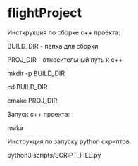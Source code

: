 # flightProject

Инсткрукция по сборке c++ проекта:

BUILD_DIR - папка для сборки

PROJ_DIR - относительный путь к c++


mkdir -p BUILD_DIR

cd BUILD_DIR

cmake PROJ_DIR


Запуск c++ проекта:

make


Инструкция по запуску python скриптов:

python3 scripts/SCRIPT_FILE.py 
